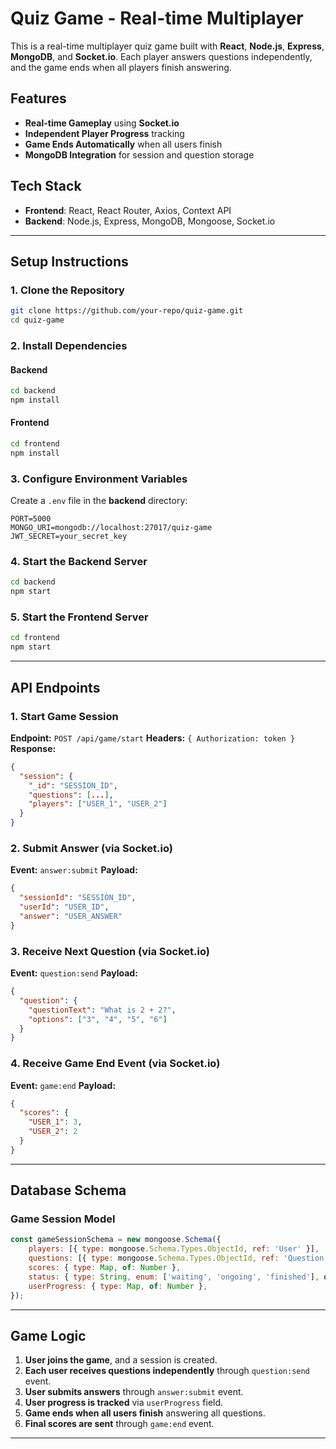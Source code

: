 # Quiz Game - Real-time Multiplayer

This is a real-time multiplayer quiz game built with **React**, **Node.js**, **Express**, **MongoDB**, and **Socket.io**. Each player answers questions independently, and the game ends when all players finish answering.

## Features

- **Real-time Gameplay** using **Socket.io**
- **Independent Player Progress** tracking
- **Game Ends Automatically** when all users finish
- **MongoDB Integration** for session and question storage

## Tech Stack

- **Frontend**: React, React Router, Axios, Context API
- **Backend**: Node.js, Express, MongoDB, Mongoose, Socket.io

---

## Setup Instructions

### 1. Clone the Repository

```sh
git clone https://github.com/your-repo/quiz-game.git
cd quiz-game
```

### 2. Install Dependencies

#### Backend

```sh
cd backend
npm install
```

#### Frontend

```sh
cd frontend
npm install
```

### 3. Configure Environment Variables

Create a `.env` file in the **backend** directory:

```env
PORT=5000
MONGO_URI=mongodb://localhost:27017/quiz-game
JWT_SECRET=your_secret_key
```

### 4. Start the Backend Server

```sh
cd backend
npm start
```

### 5. Start the Frontend Server

```sh
cd frontend
npm start
```

---

## API Endpoints

### 1. Start Game Session

**Endpoint:** `POST /api/game/start` **Headers:** `{ Authorization: token }` **Response:**

```json
{
  "session": {
    "_id": "SESSION_ID",
    "questions": [...],
    "players": ["USER_1", "USER_2"]
  }
}
```

### 2. Submit Answer (via Socket.io)

**Event:** `answer:submit` **Payload:**

```json
{
  "sessionId": "SESSION_ID",
  "userId": "USER_ID",
  "answer": "USER_ANSWER"
}
```

### 3. Receive Next Question (via Socket.io)

**Event:** `question:send` **Payload:**

```json
{
  "question": {
    "questionText": "What is 2 + 2?",
    "options": ["3", "4", "5", "6"]
  }
}
```

### 4. Receive Game End Event (via Socket.io)

**Event:** `game:end` **Payload:**

```json
{
  "scores": {
    "USER_1": 3,
    "USER_2": 2
  }
}
```

---

## Database Schema

### Game Session Model

```js
const gameSessionSchema = new mongoose.Schema({
    players: [{ type: mongoose.Schema.Types.ObjectId, ref: 'User' }],
    questions: [{ type: mongoose.Schema.Types.ObjectId, ref: 'Question' }],
    scores: { type: Map, of: Number },
    status: { type: String, enum: ['waiting', 'ongoing', 'finished'], default: 'waiting' },
    userProgress: { type: Map, of: Number },
});
```

---

## Game Logic

1. **User joins the game**, and a session is created.
2. **Each user receives questions independently** through `question:send` event.
3. **User submits answers** through `answer:submit` event.
4. **User progress is tracked** via `userProgress` field.
5. **Game ends when all users finish** answering all questions.
6. **Final scores are sent** through `game:end` event.

---
